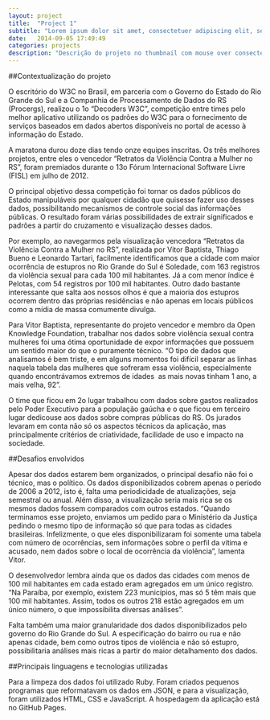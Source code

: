 ```yaml
---
layout: project
title:  "Project 1"
subtitle: "Lorem ipsum dolor sit amet, consectetuer adipiscing elit, sed diamsit e nonummy nibh euismod tincidunt ut laoreet magna aliquam."
date:   2014-09-05 17:49:49
categories: projects
description: "Descrição do projeto no thumbnail com mouse over consectetuer adipiscing elit, sed diam nonummy nibh euismod tincidunt ut laoreet dolore lorem ipsum sit dolor amet hyperlink aliquam erat volutpat. Ut wisi enim ad minim veniam, veniam, quis nostrud exerci tation aliquip ex ea commodo consequat."
---
```


##Contextualização do projeto

O escritório do W3C no Brasil, em parceria com o Governo do Estado do Rio Grande do
Sul e a Companhia de Processamento de Dados do RS (Procergs), realizou o 1o “Decoders
W3C”, competição entre times pelo melhor aplicativo utilizando os padrões do W3C para o
fornecimento de serviços baseados em dados abertos disponíveis no portal de acesso à
informação do Estado.

A maratona durou doze dias tendo onze equipes inscritas. Os três melhores projetos, entre
eles o vencedor “Retratos da Violência Contra a Mulher no RS”, foram premiados durante o
13o Fórum Internacional Software Livre (FISL) em julho de 2012.

O principal objetivo dessa competição foi tornar os dados públicos do Estado manipuláveis
por qualquer cidadão que quisesse fazer uso desses dados, possibilitando mecanismos de
controle social das informações públicas. O resultado foram várias possibilidades de
extrair significados e padrões a partir do cruzamento e visualização desses dados.

Por exemplo, ao navegarmos pela visualização vencedora “Retratos da Violência Contra a
Mulher no RS”, realizada por Vitor Baptista, Thiago Bueno e Leonardo Tartari, facilmente
identificamos que a cidade com maior ocorrência de estupros no Rio Grande do Sul é
Soledade, com 163 registros da violência sexual para cada 100 mil habitantes. Já a com
menor índice é Pelotas, com 54 registros por 100 mil habitantes. Outro dado bastante
interessante que salta aos nossos olhos é que a maioria dos estupros ocorrem dentro das
próprias residências e não apenas em locais públicos como a mídia de massa comumente
divulga.

Para Vitor Baptista, representante do projeto vencedor e membro da Open Knowledge
Foundation, trabalhar nos dados sobre violência sexual contra mulheres foi uma ótima
oportunidade de expor informações que possuem um sentido maior do que o puramente
técnico. “O tipo de dados que analisamos é bem triste, e em alguns momentos foi difícil
separar as linhas naquela tabela das mulheres que sofreram essa violência, especialmente
quando encontrávamos extremos de idades ­ as mais novas tinham 1 ano, a mais velha, 92”.

O time que ficou em 2o lugar trabalhou com dados sobre gastos realizados pelo Poder
Executivo para a população gaúcha e o que ficou em terceiro lugar dedicou­se aos dados
sobre compras públicas do RS. Os jurados levaram em conta não só os aspectos técnicos da
aplicação, mas principalmente critérios de criatividade, facilidade de uso e impacto na
sociedade.

##Desafios envolvidos

Apesar dos dados estarem bem organizados, o principal desafio não foi o técnico, mas o
político. Os dados disponibilizados cobrem apenas o período de 2006 a 2012, isto é, falta
uma periodicidade de atualizações, seja semestral ou anual. Além disso, a visualização seria
mais rica se os mesmos dados fossem comparados com outros estados. “Quando
terminamos esse projeto, enviamos um pedido para o Ministério da Justiça pedindo o
mesmo tipo de informação só que para todas as cidades brasileiras. Infelizmente, o que eles
disponibilizaram foi somente uma tabela com número de ocorrências, sem informações
sobre o perfil da vítima e acusado, nem dados sobre o local de ocorrência da violência”,
lamenta Vitor.

O desenvolvedor lembra ainda que os dados das cidades com menos de 100 mil habitantes
em cada estado eram agregados em um único registro. “Na Paraíba, por exemplo, existem
223 municípios, mas só 5 têm mais que 100 mil habitantes. Assim, todos os outros 218
estão agregados em um único número, o que impossibilita diversas análises”.

Falta também uma maior granularidade dos dados disponibilizados pelo governo do Rio
Grande do Sul. A especificação do bairro ou rua e não apenas cidade, bem como outros
tipos de violência e não só estupro, possibilitaria análises mais ricas a partir do maior
detalhamento dos dados.

##Principais linguagens e tecnologias utilizadas

Para a limpeza dos dados foi utilizado Ruby. Foram criados pequenos programas que
reformatavam os dados em JSON, e para a visualização, foram utilizados HTML, CSS e
JavaScript. A hospedagem da aplicação está no GitHub Pages.
